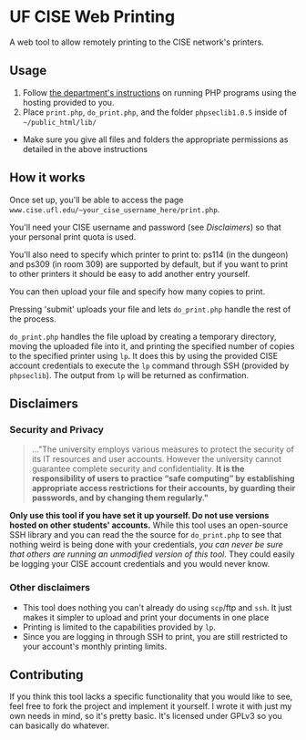 # UF CISE Web Printing
A web tool to allow remotely printing to the CISE network's printers.

## Usage
1. Follow [the department's instructions](https://www.cise.ufl.edu/help/web/php) on running PHP programs using the hosting  provided to you.
2. Place `print.php`, `do_print.php`, and the folder `phpseclib1.0.5` inside of `~/public_html/lib/` 
  * Make sure you give all files and folders the appropriate permissions as detailed in the above instructions

## How it works
Once set up, you'll be able to access the page `www.cise.ufl.edu/~your_cise_username_here/print.php`.

You'll need your CISE username and password (see _Disclaimers_) so that your personal print quota is used.

You'll also need to specify which printer to print to: ps114 (in the dungeon) and ps309 (in room 309) are supported by default, but if you want to print to other printers it should be easy to add another entry yourself.

You can then upload your file and specify how many copies to print.

Pressing 'submit' uploads your file and lets `do_print.php` handle the rest of the process.

`do_print.php` handles the file upload by creating a temporary directory, moving the uploaded file into it, and printing the specified number of copies to the specified printer using `lp`. It does this by using the provided CISE account credentials to execute the `lp` command through SSH (provided by `phpseclib`). The output from `lp` will be returned as confirmation.

## Disclaimers
### Security and Privacy
>..."The university employs various measures to protect the security of its IT resources and user accounts. However the university cannot guarantee complete security and confidentiality. **It is the responsibility of users to practice “safe computing” by establishing appropriate access restrictions for their accounts, by guarding their passwords, and by changing them regularly."**

**Only use this tool if you have set it up yourself. Do not use versions hosted on other students' accounts.**
While this tool uses an open-source SSH library and you can read the the source for `do_print.php` to see that nothing weird is being done with your credentials, _you can never be sure that others are running an unmodified version of this tool_. They could easily be logging your CISE account credentials and you would never know.

### Other disclaimers
  * This tool does nothing you can't already do using `scp`/ftp and `ssh`. It just makes it simpler to upload and print your documents in one place
  * Printing is limited to the capabilities provided by `lp`.
  * Since you are logging in through SSH to print, you are still restricted to your account's monthly printing limits.

## Contributing
If you think this tool lacks a specific functionality that you would like to see, feel free to fork the project and implement it yourself. I wrote it with just my own needs in mind, so it's pretty basic. It's licensed under GPLv3 so you can basically do whatever.
